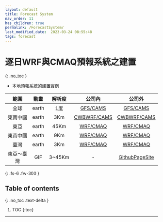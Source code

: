 ```yaml
---
layout: default
title: Forecast System
nav_order: 11
has_children: true
permalink: /ForecastSystem/
last_modified_date:  2023-03-24 08:55:48
tags: forecast
---
```


# 逐日WRF與CMAQ預報系統之建置
{: .no_toc }

- 本地預報系統的建置實例

範圍|動畫|解析度|公司內|公司外
:-:|:-:|:-:|:-:|:-:
全球|earth|1度|[GFS/CAMS](http://200.200.31.47:8080)|[GFS/CAMS](http://125.229.149.182:8080)
東南中國|earth|3Km|[CWBWRF/CAMS](http://200.200.31.47:8083)|[CWBWRF/CAMS](http://125.229.149.182:8083)
東亞|earth|45Km|[WRF/CMAQ](http://200.200.31.47:8084)|[WRF/CMAQ](http://125.229.149.182:8084)
東南中國|earth|9Km|[WRF/CMAQ](http://200.200.31.47:8085)|[WRF/CMAQ](http://125.229.149.182:8085)
臺灣|earth|3Km|[WRF/CMAQ](http://200.200.31.47:8086)|[WRF/CMAQ](http://125.229.149.182:8086)
東亞～臺灣|GIF|3~45Km|-|[GithubPageSite](https://sinotec2.github.io/cmaq_forecast/)


{: .fs-6 .fw-300 }

## Table of contents
{: .no_toc .text-delta }

1. TOC
{:toc}

---

